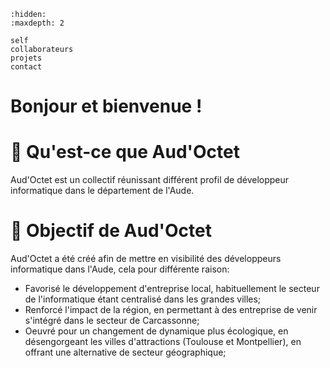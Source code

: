 ```{toctree}
:hidden:
:maxdepth: 2

self
collaborateurs
projets
contact
```

# Bonjour et bienvenue !

# 🥇 Qu'est-ce que Aud'Octet

Aud'Octet est un collectif réunissant différent profil de développeur informatique dans le département de l'Aude.

# 🚀 Objectif de Aud'Octet

Aud'Octet a été créé afin de mettre en visibilité des développeurs informatique dans l'Aude, cela pour différente raison:
- Favorisé le développement d'entreprise local, habituellement le secteur de l'informatique étant centralisé dans les grandes villes;
- Renforcé l'impact de la région, en permettant à des entreprise de venir s'intégré dans le secteur de Carcassonne;
- Oeuvré pour un changement de dynamique plus écologique, en désengorgeant les villes d'attractions (Toulouse et Montpellier),
  en offrant une alternative de secteur géographique;
